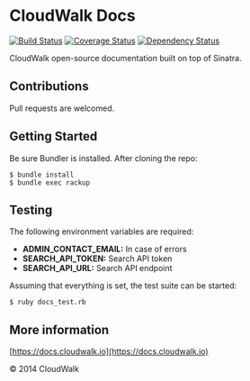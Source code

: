 # CloudWalk Docs

[![Build Status](https://travis-ci.org/cloudwalkio/cloudwalk-docs.svg?branch=master)](https://travis-ci.org/cloudwalkio/cloudwalk-docs)
[![Coverage Status](https://img.shields.io/coveralls/cloudwalkio/cloudwalk-docs.svg)](https://coveralls.io/r/cloudwalkio/cloudwalk-docs?branch=master)
[![Dependency Status](https://gemnasium.com/cloudwalkio/cloudwalk-docs.png)](https://gemnasium.com/cloudwalkio/cloudwalk-docs)

CloudWalk open-source documentation built on top of Sinatra.

## Contributions

Pull requests are welcomed.

## Getting Started

Be sure Bundler is installed. After cloning the repo:

```console
$ bundle install
$ bundle exec rackup
```
## Testing

The following environment variables are required:

- **ADMIN_CONTACT_EMAIL:** In case of errors
- **SEARCH_API_TOKEN:** Search API token
- **SEARCH_API_URL:** Search API endpoint

Assuming that everything is set, the test suite can be started:

```console
$ ruby docs_test.rb
```

## More information

[https://docs.cloudwalk.io](https://docs.cloudwalk.io)

© 2014 CloudWalk
